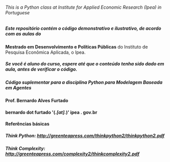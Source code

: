 ###### This is a Python class at Institute for Applied Economic Research (Ipea) in Portuguese ###

##### Este repositório contém o código demonstrativo e ilustrativo, de acordo com as aulas do 
**Mestrado em Desenvolvimento e Políticas Públicas** do Instituto de Pesquisa Econômica Aplicada, o Ipea. 

##### Se você é aluno do curso, espere até que o conteúdo tenha sido dado em aula, antes de verificar o código.
##### Código suplementar para a disciplina Python para Modelagem Baseada em Agentes

#### Prof. Bernardo Alves Furtado
#### bernardo dot furtado '(.*[at].*)' ipea . gov.br

#### Referências básicas

##### Think Python: http://greenteapress.com/thinkpython2/thinkpython2.pdf
##### Think Complexity: http://greenteapress.com/complexity2/thinkcomplexity2.pdf
